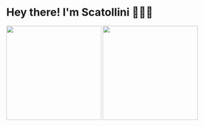 # Hey there! I'm Scatollini 🙋🏻‍♂️
<img height="250" weidth="250" src="https://i.imgur.com/01BVgAp.png"/> <img height="250" weidth="250" src="https://media1.tenor.com/images/e75dd26df6a3a639c39b4cf67e4df111/tenor.gif?itemid=27156710"/>
